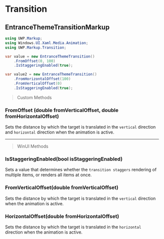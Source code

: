 # Transition
## EntranceThemeTransitionMarkup

```csharp
using UWP.Markup;
using Windows.UI.Xaml.Media.Animation;
using UWP.Markup.Transition;

var value = new EntranceThemeTransition()
    .FromOffset(0, 100)
    .IsStaggeringEnabled(true);

var value2 = new EntranceThemeTransition()
    .FromHorizontalOffset(100)
    .FromVerticalOffset(0)
    .IsStaggeringEnabled(true);
```

> Custom Methods
### FromOffset (double fromVerticalOffset, double fromHorizontalOffset)
Sets the distance by which the target is translated in the `vertical` direction and `horizontal` direction when the animation is active.

---
> WinUI Methods
### IsStaggeringEnabled(bool isStaggeringEnabled)
Sets a value that determines whether the `transition staggers` rendering of multiple items, or renders all items at once.

### FromVerticalOffset(double fromVerticalOffset)
Sets the distance by which the target is translated in the `vertical` direction when the animation is active.

### HorizontalOffset(double fromHorizontalOffset)
Sets the distance by which the target is translated in the `horizontal` direction when the animation is active.